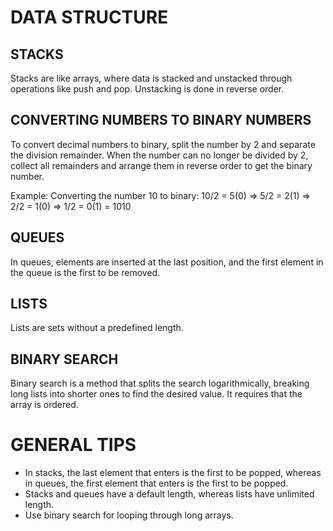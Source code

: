 # DATA STRUCTURE

## STACKS

Stacks are like arrays, where data is stacked and unstacked through operations like push and pop. Unstacking is done in reverse order.

## CONVERTING NUMBERS TO BINARY NUMBERS

To convert decimal numbers to binary, split the number by 2 and separate the division remainder. When the number can no longer be divided by 2, collect all remainders and arrange them in reverse order to get the binary number.

Example: Converting the number 10 to binary:
10/2 = 5(0) => 5/2 = 2(1) => 2/2 = 1(0) => 1/2 = 0(1) = 1010

## QUEUES

In queues, elements are inserted at the last position, and the first element in the queue is the first to be removed.

## LISTS

Lists are sets without a predefined length.

## BINARY SEARCH

Binary search is a method that splits the search logarithmically, breaking long lists into shorter ones to find the desired value. It requires that the array is ordered.

# GENERAL TIPS

- In stacks, the last element that enters is the first to be popped, whereas in queues, the first element that enters is the first to be popped.
- Stacks and queues have a default length, whereas lists have unlimited length.
- Use binary search for looping through long arrays.